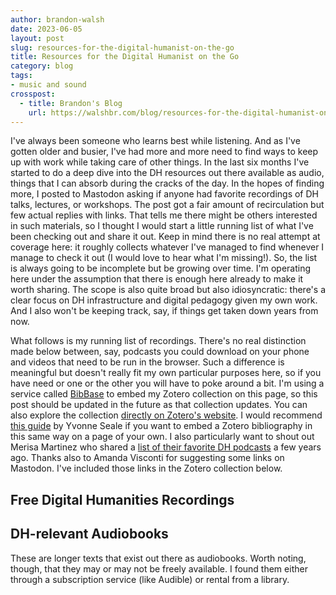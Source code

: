 ```yaml
---
author: brandon-walsh
date: 2023-06-05
layout: post
slug: resources-for-the-digital-humanist-on-the-go
title: Resources for the Digital Humanist on the Go
category: blog
tags:
- music and sound
crosspost:
  - title: Brandon's Blog
    url: https://walshbr.com/blog/resources-for-the-digital-humanist-on-the-go
---
```

I've always been someone who learns best while listening. And as I've gotten older and busier, I've had more and more need to find ways to keep up with work while taking care of other things. In the last six months I've started to do a deep dive into the DH resources out there available as audio, things that I can absorb during the cracks of the day. In the hopes of finding more, I posted to Mastodon asking if anyone had favorite recordings of DH talks, lectures, or workshops. The post got a fair amount of recirculation but few actual replies with links. That tells me there might be others interested in such materials, so I thought I would start a little running list of what I've been checking out and share it out. Keep in mind there is no real attempt at coverage here: it roughly collects whatever I've managed to find whenever I manage to check it out (I would love to hear what I'm missing!). So, the list is always going to be incomplete but be growing over time. I'm operating here under the assumption that there is enough here already to make it worth sharing. The scope is also quite broad but also idiosyncratic: there's a clear focus on DH infrastructure and digital pedagogy given my own work. And I also won't be keeping track, say, if things get taken down years from now. 

What follows is my running list of recordings. There's no real distinction made below between, say, podcasts you could download on your phone and videos that need to be run in the browser. Such a difference is meaningful but doesn't really fit my own particular purposes here, so if you have need or one or the other you will have to poke around a bit. I'm using a service called [BibBase](https://bibbase.org/) to embed my Zotero collection on this page, so this post should be updated in the future as that collection updates. You can also explore the collection [directly on Zotero's website](https://www.zotero.org/bmw9t/collections/GYNETXY7). I would recommend [this guide](https://yvonneseale.org/blog/2016/10/23/how-to-embed-a-zotero-bibliography-in-a-web-page/
) by Yvonne Seale if you want to embed a Zotero bibliography in this same way on a page of your own. I also particularly want to shout out Merisa Martinez who shared a [list of their favorite DH podcasts](https://dhcommons.hypotheses.org/451) a few years ago. Thanks also to Amanda Visconti for suggesting some links on Mastodon. I've included those links in the Zotero collection below. 

## Free Digital Humanities Recordings

<script src="https://bibbase.org/show?bib=https%3A%2F%2Fapi.zotero.org%2Fusers%2F1308245%2Fcollections%2FGYNETXY7%2Fitems%3Fkey%3Dugllva0qJZGF14zBthiBVLaV%26format%3Dbibtex%26limit%3D100&msg=embed&jsonp=1&hidemenu=true&theme=dividers&groupby=&authorFirst=true&sort=author_short&urlLabel=Link to Recording(s)"></script>

## DH-relevant Audiobooks

These are longer texts that exist out there as audiobooks. Worth noting, though, that they may or may not be freely available. I found them either through a subscription service (like Audible) or rental from a library. 

<script src="https://bibbase.org/show?bib=https%3A%2F%2Fapi.zotero.org%2Fusers%2F1308245%2Fcollections%2F4UC5FNDK%2Fitems%3Fkey%3DHt4fm57C7FbNbOaINowL9vg4%26format%3Dbibtex%26limit%3D100&msg=embed&jsonp=1&hidemenu=true&theme=dividers&groupby=&authorFirst=true&sort=author_short&urlLabel=Link to Recording(s)"></script>